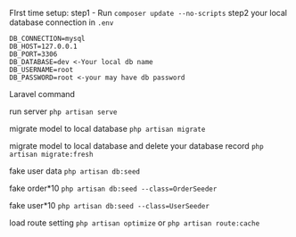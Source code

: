 
FIrst time setup:
    step1
        - Run ```composer update --no-scripts```
    step2
    your local database connection in `.env`
    
    DB_CONNECTION=mysql
    DB_HOST=127.0.0.1
    DB_PORT=3306
    DB_DATABASE=dev <-Your local db name
    DB_USERNAME=root
    DB_PASSWORD=root <-your may have db password
    
    
Laravel command

run server
`php artisan serve`

migrate model to local database
`php artisan migrate`

migrate model to local database and delete your database record
`php artisan migrate:fresh`

fake user data
`php artisan db:seed`

fake order*10 
`php artisan db:seed --class=OrderSeeder`

fake user*10
`php artisan db:seed --class=UserSeeder`

load route setting
`php artisan optimize` or `php artisan route:cache` 

